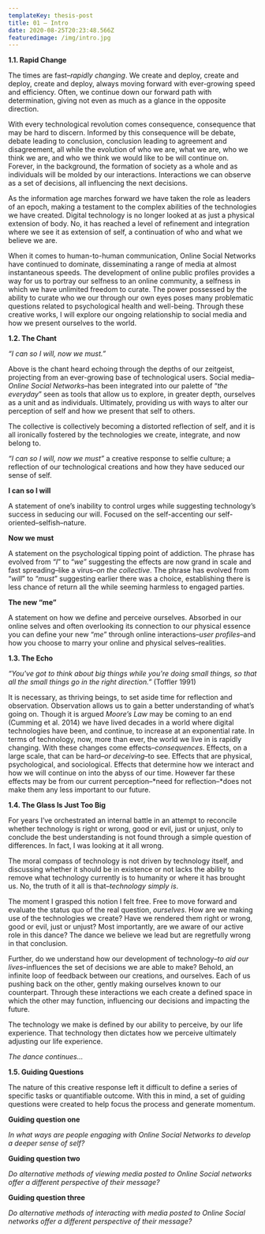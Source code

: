 ```yaml
---
templateKey: thesis-post
title: 01 — Intro
date: 2020-08-25T20:23:48.566Z
featuredimage: /img/intro.jpg
---
```

**1.1. Rapid Change**

The times are fast–*rapidly changing*. We create and deploy, create and deploy, create and deploy, always moving forward with ever-growing speed and efficiency. Often, we continue down our forward path with determination, giving not even as much as a glance in the opposite direction.

With every technological revolution comes consequence, consequence that may be hard to discern. Informed by this consequence will be debate, debate leading to conclusion, conclusion leading to agreement and disagreement, all while the evolution of who we are, what we are, who we think we are, and who we think we would like to be will continue on. Forever, in the background, the formation of society as a whole and as individuals will be molded by our interactions. Interactions we can observe as a set of decisions, all influencing the next decisions.

As the information age marches forward we have taken the role as leaders of an epoch, making a testament to the complex abilities of the technologies we have created. Digital technology is no longer looked at as just a physical extension of body. No, it has reached a level of refinement and integration where we see it as extension of self, a continuation of who and what we believe we are.

When it comes to human-to-human communication, Online Social Networks have continued to dominate, disseminating a range of media at almost instantaneous speeds. The development of online public profiles provides a way for us to portray our selfness to an online community, a selfness in which we have unlimited freedom to curate. The power possessed by the ability to curate who we our through our own eyes poses many problematic questions related to psychological health and well-being. Through these creative works, I will explore our ongoing relationship to social media and how we present ourselves to the world.

**1.2. The Chant**

*“I can so I will, now we must.”*

Above is the chant heard echoing through the depths of our zeitgeist, projecting from an ever-growing base of technological users. Social media–*Online Social Networks*–has been integrated into our palette of “*the everyday*” seen as tools that allow us to explore, in greater depth, ourselves as a unit and as individuals. Ultimately, providing us with ways to alter our perception of self and how we present that self to others.

The collective is collectively becoming a distorted reflection of self, and it is all ironically fostered by the technologies we create, integrate, and now belong to.

*“I can so I will, now we must”* a creative response to selfie culture; a reflection of our technological creations and how they have seduced our sense of self.

**I can so I will**

A statement of one’s inability to control urges while suggesting technology’s success in seducing our will. Focused on the self-accenting our self-oriented–selfish–nature.

**Now we must**

A statement on the psychological tipping point of addiction. The phrase has evolved from “*I*” to “*we*” suggesting the effects are now grand in scale and fast spreading–like a virus–*on the collective*. The phrase has evolved from “*will*” to “*must*” suggesting earlier there was a choice, establishing there is less chance of return all the while seeming harmless to engaged parties.

**The new “me”**

A statement on how we define and perceive ourselves. Absorbed in our online selves and often overlooking its connection to our physical essence you can define your new “*me*” through online interactions–*user profiles*–and how you choose to marry your online and physical selves–realities.

**1.3. The Echo**

*“You've got to think about big things while you're doing small things, so that all the small things go in the right direction.”* (Toffler 1991)

It is necessary, as thriving beings, to set aside time for reflection and observation. Observation allows us to gain a better understanding of what’s going on. Though it is argued *Moore’s Law* may be coming to an end (Cumming et al. 2014) we have lived decades in a world where digital technologies have been, and continue, to increase at an exponential rate. In terms of technology, now, more than ever, the world we live in is rapidly changing. With these changes come effects–*consequences*. Effects, on a large scale, that can be hard–*or deceiving*–to see. Effects that are physical, psychological, and sociological. Effects that determine how we interact and how we will continue on into the abyss of our time. However far these effects may be from our current perception–*need for reflection–*does not make them any less important to our future.

**1.4. The Glass Is Just Too Big**

For years I’ve orchestrated an internal battle in an attempt to reconcile whether technology is right or wrong, good or evil, just or unjust, only to conclude the best understanding is not found through a simple question of differences. In fact, I was looking at it all wrong.

The moral compass of technology is not driven by technology itself, and discussing whether it should be in existence or not lacks the ability to remove what technology currently is to humanity or where it has brought us. No, the truth of it all is that–*technology simply is*.

The moment I grasped this notion I felt free. Free to move forward and evaluate the status quo of the real question, *ourselves*. How are we making use of the technologies we create? Have we rendered them right or wrong, good or evil, just or unjust? Most importantly, are we aware of our active role in this dance? The dance we believe we lead but are regretfully wrong in that conclusion.

Further, do we understand how our development of technology–*to aid our lives*–influences the set of decisions we are able to make? Behold, an infinite loop of feedback between our creations, and ourselves. Each of us pushing back on the other, gently making ourselves known to our counterpart. Through these interactions we each create a defined space in which the other may function, influencing our decisions and impacting the future.

The technology we make is defined by our ability to perceive, by our life experience. That technology then dictates how we perceive ultimately adjusting our life experience.

*The dance continues...*

**1.5. Guiding Questions**

The nature of this creative response left it difficult to define a series of specific tasks or quantifiable outcome. With this in mind, a set of guiding questions were created to help focus the process and generate momentum.

**Guiding question one**

*In what ways are people engaging with Online Social Networks to develop a deeper sense of self?*

**Guiding question two**

*Do alternative methods of viewing media posted to Online Social networks offer a different perspective of their message?*

**Guiding question three**

*Do alternative methods of interacting with media posted to Online Social networks offer a different perspective of their message?*